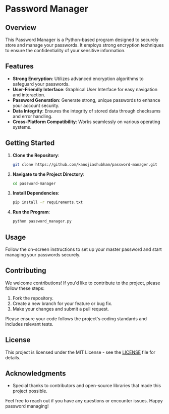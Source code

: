 # Password Manager

## Overview

This Password Manager is a Python-based program designed to securely store and manage your passwords. It employs strong encryption techniques to ensure the confidentiality of your sensitive information.

## Features

- **Strong Encryption**: Utilizes advanced encryption algorithms to safeguard your passwords.
- **User-Friendly Interface**: Graphical User Interface for easy navigation and interaction.
- **Password Generation**: Generate strong, unique passwords to enhance your account security.
- **Data Integrity**: Ensures the integrity of stored data through checksums and error handling.
- **Cross-Platform Compatibility**: Works seamlessly on various operating systems.

## Getting Started

1. **Clone the Repository**:
   ```bash
   git clone https://github.com/kanojiashubham/password-manager.git
   ```

2. **Navigate to the Project Directory**:
   ```bash
   cd password-manager
   ```

3. **Install Dependencies**:
   ```bash
   pip install -r requirements.txt
   ```

4. **Run the Program**:
   ```bash
   python password_manager.py
   ```

## Usage

Follow the on-screen instructions to set up your master password and start managing your passwords securely.

## Contributing

We welcome contributions! If you'd like to contribute to the project, please follow these steps:

1. Fork the repository.
2. Create a new branch for your feature or bug fix.
3. Make your changes and submit a pull request.

Please ensure your code follows the project's coding standards and includes relevant tests.

## License

This project is licensed under the MIT License - see the [LICENSE](LICENSE) file for details.

## Acknowledgments

- Special thanks to contributors and open-source libraries that made this project possible.

Feel free to reach out if you have any questions or encounter issues. Happy password managing!
